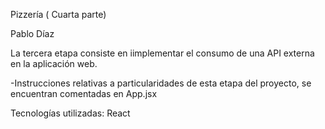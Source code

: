 Pizzería ( Cuarta parte)

Pablo Díaz

La tercera etapa consiste en iimplementar el consumo de una API externa en la aplicación web.

-Instrucciones relativas a particularidades de esta etapa del proyecto, se encuentran comentadas en App.jsx

Tecnologías utilizadas: React